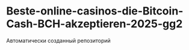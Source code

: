 # Beste-online-casinos-die-Bitcoin-Cash-BCH-akzeptieren-2025-gg2
Автоматически созданный репозиторий
